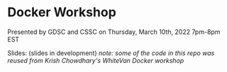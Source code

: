 # Docker Workshop
Presented by GDSC and CSSC on Thursday, March 10th, 2022 7pm-8pm EST

Slides: (slides in development)
*note: some of the code in this repo was reused from Krish Chowdhary's WhiteVan Docker workshop*



